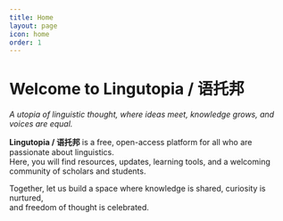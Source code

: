 ```yaml
---
title: Home
layout: page
icon: home
order: 1
---
```


# Welcome to **Lingutopia / 语托邦**

*A utopia of linguistic thought, where ideas meet, knowledge grows, and voices are equal.*

**Lingutopia / 语托邦** is a free, open-access platform for all who are passionate about linguistics.  
Here, you will find resources, updates, learning tools, and a welcoming community of scholars and students.

Together, let us build a space where knowledge is shared, curiosity is nurtured,  
and freedom of thought is celebrated.
